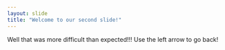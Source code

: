 ```yaml
---
layout: slide
title: "Welcome to our second slide!"
---
```

Well that was more difficult than expected!!!
Use the left arrow to go back!
